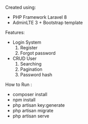 Created using:

- PHP Framework Laravel 8
- AdminLTE 3 + Bootstrap template

Features:

- Login System
    1.	Register
    2.	Forgot password
- CRUD User
    1.	Searching
    2.	Pagination
    3.	Password hash

How to Run :

- composer install
- npm install
- php artisan key:generate
- php artisan migrate
- php artisan serve


